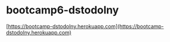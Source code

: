 # bootcamp6-dstodolny
[https://bootcamp-dstodolny.herokuapp.com](https://bootcamp-dstodolny.herokuapp.com)
